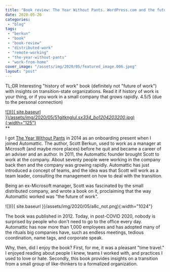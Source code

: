 ```yaml
---
title: "Book review: The Year Without Pants. WordPress.com and the future of work by Scott Berkun"
date: 2020-05-26
categories: 
 - "blog"
tags: 
 - "berkun"
 - "book"
 - "book-review"
 - "distributed-work"
 - "remote-working"
 - "the-year-without-pants"
 - "work-from-home"
cover_image: "/assets/img/2020/05/featured_image.006.jpeg"
layout: "post"
---
```


TL;DR Interesting "history of work" book (definitely not "future of work") with insights on transition-state organizations. Read it if history of work is your thing, or if you work in a small company that grows rapidly. 4.5/5 (due to the personal connection)

[![]({{ site.baseurl }}/assets/img/2020/05/51gjtknglul._sx334_bo1204203200_.jpg){:width="125"}](https://scottberkun.com/yearwithoutpants/)  
**

I got [The Year Without Pants](https://scottberkun.com/yearwithoutpants/) in 2014 as an onboarding present when I joined Automattic. The author, Scott Berkun, used to work as a manager at Microsoft (and maybe more places) before he quit and became a career of an adviser and an author. In 2011, the Automattic founder brought Scott to work at the company. About seventy people were working in the company back then and the company was growing rapidly. Automattic has just introduced a concept of teams, and the idea was that Scott will work as a team leader, consulting the management on how to deal with the transition.

Being an ex-Microsoft manager, Scott was fascinated by the small distributed company, and wrote a book on it, proclaiming that the way Automattic worked was "the future of work". 

![]({{ site.baseurl }}/assets/img/2020/05/a8c_not.png){:width="1024"}

The book was published in 2012. Today, in post-COVID 2020, nobody is surprised by people who don't need to go to the office every day. Automattic has now more than 1,000 employees and has adopted many of the rituals big companies have, such as endless meetings, tedious coordination, name tags, and corporate speak.

Why, then, did I enjoy the book? First, for me, it was a pleasant "time travel." I enjoyed reading about people I knew, teams I worked with, and practices I used to love or hate. Secondly, this book provides insights on a transition from a small group of like-thinkers to a formalized organization.
